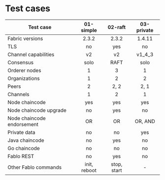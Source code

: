 # Test cases

| Test case                 | 01-simple | 02-raft   | 03-private|
| ------------------------- |:---------:|:---------:|:---------:|
| Fabric versions           | 2.3.2     | 2.3.2     | 1.4.11    |
| TLS                       | no        | yes       | no        |
| Channel capabilities      | v2        | v2        | v1_4_3    |
| Consensus                 | solo      | RAFT      | solo      |
| Orderer nodes             | 1         | 3         | 1         |
| Organizations             | 1         | 2         | 2         |
| Peers                     | 2         | 2, 2      | 2, 1      |
| Channels                  | 1         | 2         | 1         |
| Node chaincode            | yes       | yes       | yes       |
| Node chaincode upgrade    | no        | yes       | no        |
| Node chaincode endorsement| OR        | OR        | OR, AND   |
| Private data              | no        | no        | yes       |
| Java chaincode            | no        | yes       | no        |
| Go chaincode              | no        | no        | no        |
| Fablo REST                | no        | yes       | no        |
| Other Fablo commands      | init, reboot | stop, start | -    |
